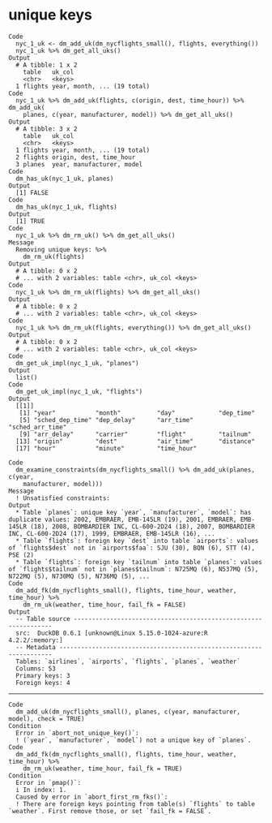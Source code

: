 # unique keys

    Code
      nyc_1_uk <- dm_add_uk(dm_nycflights_small(), flights, everything())
      nyc_1_uk %>% dm_get_all_uks()
    Output
      # A tibble: 1 x 2
        table   uk_col                     
        <chr>   <keys>                     
      1 flights year, month, ... (19 total)
    Code
      nyc_1_uk %>% dm_add_uk(flights, c(origin, dest, time_hour)) %>% dm_add_uk(
        planes, c(year, manufacturer, model)) %>% dm_get_all_uks()
    Output
      # A tibble: 3 x 2
        table   uk_col                     
        <chr>   <keys>                     
      1 flights year, month, ... (19 total)
      2 flights origin, dest, time_hour    
      3 planes  year, manufacturer, model  
    Code
      dm_has_uk(nyc_1_uk, planes)
    Output
      [1] FALSE
    Code
      dm_has_uk(nyc_1_uk, flights)
    Output
      [1] TRUE
    Code
      nyc_1_uk %>% dm_rm_uk() %>% dm_get_all_uks()
    Message
      Removing unique keys: %>%
        dm_rm_uk(flights)
    Output
      # A tibble: 0 x 2
      # ... with 2 variables: table <chr>, uk_col <keys>
    Code
      nyc_1_uk %>% dm_rm_uk(flights) %>% dm_get_all_uks()
    Output
      # A tibble: 0 x 2
      # ... with 2 variables: table <chr>, uk_col <keys>
    Code
      nyc_1_uk %>% dm_rm_uk(flights, everything()) %>% dm_get_all_uks()
    Output
      # A tibble: 0 x 2
      # ... with 2 variables: table <chr>, uk_col <keys>
    Code
      dm_get_uk_impl(nyc_1_uk, "planes")
    Output
      list()
    Code
      dm_get_uk_impl(nyc_1_uk, "flights")
    Output
      [[1]]
       [1] "year"           "month"          "day"            "dep_time"      
       [5] "sched_dep_time" "dep_delay"      "arr_time"       "sched_arr_time"
       [9] "arr_delay"      "carrier"        "flight"         "tailnum"       
      [13] "origin"         "dest"           "air_time"       "distance"      
      [17] "hour"           "minute"         "time_hour"     
      
    Code
      dm_examine_constraints(dm_nycflights_small() %>% dm_add_uk(planes, c(year,
        manufacturer, model)))
    Message
      ! Unsatisfied constraints:
    Output
      * Table `planes`: unique key `year`, `manufacturer`, `model`: has duplicate values: 2002, EMBRAER, EMB-145LR (19), 2001, EMBRAER, EMB-145LR (18), 2008, BOMBARDIER INC, CL-600-2D24 (18), 2007, BOMBARDIER INC, CL-600-2D24 (17), 1999, EMBRAER, EMB-145LR (16), ...
      * Table `flights`: foreign key `dest` into table `airports`: values of `flights$dest` not in `airports$faa`: SJU (30), BQN (6), STT (4), PSE (2)
      * Table `flights`: foreign key `tailnum` into table `planes`: values of `flights$tailnum` not in `planes$tailnum`: N725MQ (6), N537MQ (5), N722MQ (5), N730MQ (5), N736MQ (5), ...
    Code
      dm_add_fk(dm_nycflights_small(), flights, time_hour, weather, time_hour) %>%
        dm_rm_uk(weather, time_hour, fail_fk = FALSE)
    Output
      -- Table source ----------------------------------------------------------------
      src:  DuckDB 0.6.1 [unknown@Linux 5.15.0-1024-azure:R 4.2.2/:memory:]
      -- Metadata --------------------------------------------------------------------
      Tables: `airlines`, `airports`, `flights`, `planes`, `weather`
      Columns: 53
      Primary keys: 3
      Foreign keys: 4

---

    Code
      dm_add_uk(dm_nycflights_small(), planes, c(year, manufacturer, model), check = TRUE)
    Condition
      Error in `abort_not_unique_key()`:
      ! (`year`, `manufacturer`, `model`) not a unique key of `planes`.
    Code
      dm_add_fk(dm_nycflights_small(), flights, time_hour, weather, time_hour) %>%
        dm_rm_uk(weather, time_hour, fail_fk = TRUE)
    Condition
      Error in `pmap()`:
      i In index: 1.
      Caused by error in `abort_first_rm_fks()`:
      ! There are foreign keys pointing from table(s) `flights` to table `weather`. First remove those, or set `fail_fk = FALSE`.

